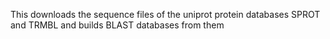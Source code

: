 This downloads the sequence files of the uniprot protein databases SPROT and TRMBL and builds BLAST databases from them

